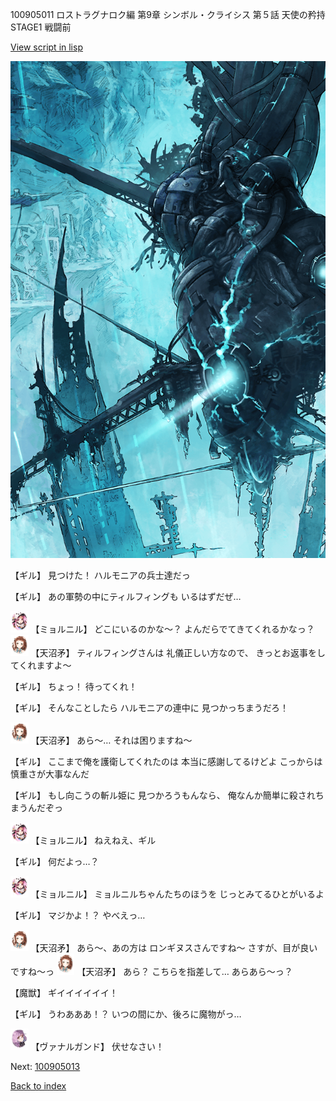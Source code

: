 100905011 ロストラグナロク編 第9章 シンボル・クライシス 第５話 天使の矜持 STAGE1 戦闘前

[View script in lisp](../scripts/100905011.txt)

![underground_world_3.png](../images/backgrounds/underground_world_3.png)

【ギル】
見つけた！
ハルモニアの兵士達だっ

【ギル】
あの軍勢の中にティルフィングも
いるはずだぜ…

<img src="../images/units/3200111.png" alt="3200111.png" height="34"/>
【ミョルニル】
どこにいるのかな～？
よんだらでてきてくれるかなっ？

<img src="../images/units/3300411.png" alt="3300411.png" height="34"/>
【天沼矛】
ティルフィングさんは
礼儀正しい方なので、
きっとお返事をしてくれますよ～

【ギル】
ちょっ！
待ってくれ！

【ギル】
そんなことしたら
ハルモニアの連中に
見つかっちまうだろ！

<img src="../images/units/3300411.png" alt="3300411.png" height="34"/>
【天沼矛】
あら～…
それは困りますね～

【ギル】
ここまで俺を護衛してくれたのは
本当に感謝してるけどよ
こっからは慎重さが大事なんだ

【ギル】
もし向こうの斬ル姫に
見つかろうもんなら、
俺なんか簡単に殺されちまうんだぞっ

<img src="../images/units/3200111.png" alt="3200111.png" height="34"/>
【ミョルニル】
ねえねえ、ギル

【ギル】
何だよっ…？

<img src="../images/units/3200111.png" alt="3200111.png" height="34"/>
【ミョルニル】
ミョルニルちゃんたちのほうを
じっとみてるひとがいるよ

【ギル】
マジかよ！？
やべえっ…

<img src="../images/units/3300411.png" alt="3300411.png" height="34"/>
【天沼矛】
あら～、あの方は
ロンギヌスさんですね～
さすが、目が良いですね～っ

<img src="../images/units/3300411.png" alt="3300411.png" height="34"/>
【天沼矛】
あら？
こちらを指差して…
あらあら～っ？

【魔獣】
ギイイイイイイ！

【ギル】
うわあああ！？
いつの間にか、後ろに魔物がっ…

<img src="../images/units/3601111.png" alt="3601111.png" height="34"/>
【ヴァナルガンド】
伏せなさい！

Next: [100905013](100905013.md)

[Back to index](index.md)
